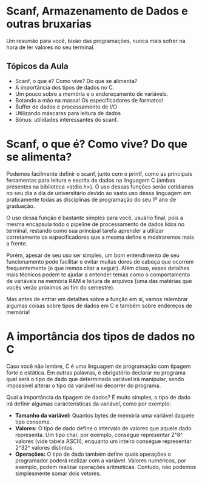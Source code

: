 # Scanf, Armazenamento de Dados e outras bruxarias
Um resumão para você, bixão das programações, nunca mais sofrer na hora de ler valores no seu terminal.

## Tópicos da Aula
 - Scanf, o que é? Como vive? Do que se alimenta?
 - A importância dos tipos de dados no C.
 - Um pouco sobre a memória e o endereçamento de variáveis.
 - Botando a mão na massa! Os especificadores de formatos!
 - Buffer de dados e processamento de I/O
 - Utilizando máscaras para leitura de dados
 - Bônus: utilidades interessantes do scanf.

# Scanf, o que é? Como vive? Do que se alimenta?
	
Podemos facilmente definir o scanf, junto com o printf, como as principais ferramentas para leitura e escrita de dados na linguagem C (ambas presentes na biblioteca <stdio.h>). O uso dessas funções serão cotidianas no seu dia a dia de universitário devido ao vasto uso dessa linguagem em praticamente todas as disciplinas de programação do seu 1º ano de graduação.

O uso dessa função é bastante simples para você, usuário final, pois a mesma encapsula todo o pipeline de processamento de dados lidos no terminal, restando como sua principal tarefa aprender a utilizar corretamente os especificadores que a mesma define e mostraremos mais a frente.

Porém, apesar de seu uso ser simples, um bom entendimento de seu funcionamento pode facilitar e evitar muitas dores de cabeça que ocorrem frequentemente (e que iremos citar a seguir). Além disso, esses detalhes mais técnicos podem te ajudar a entender temas como o comportamento de variáveis na memória RAM e leitura de arquivos (uma das matérias que vocês verão próximos ao fim do semestre).

Mas antes de entrar em detalhes sobre a função em si, vamos relembrar algumas coisas sobre tipos de dados em C e também sobre endereços de memória!

# A importância dos tipos de dados no C
Caso você não lembre, C é uma linguagem de programação com tipagem forte e estática. Em outras palavras, é obrigatório declarar no programa qual será o tipo de dado que determinada variável irá manipular, sendo impossível alterar o tipo da variável no decorrer do programa.

Qual a importância da tipagem de dados? É muito simples, o tipo de dado irá definir algumas características da variável, como por exemplo:

 - **Tamanho da variável:** Quantos bytes de memória uma variável daquele tipo consome.
 - **Valores:** O tipo de dado define o intervalo de valores que aquele dado representa. Um tipo char, por exemplo, consegue representar 2^8^ valores (vide tabela ASCII), enquanto um inteiro consegue representar 2^32^ valores distintos.
 - **Operações:** O tipo de dado também define quais operações o programador poderá realizar com a variável. Valores numéricos, por exemplo, podem realizar operações aritméticas. Contudo, não podemos simplesmente somar dois vetores.



